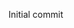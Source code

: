<!--
SPDX-FileCopyrightText: 2023 Ruben Laguna <ruben.laguna@gmail.com>

SPDX-License-Identifier: GPL-3.0-or-later
-->

Initial commit
